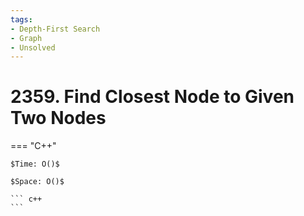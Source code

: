 ```yaml
---
tags:
- Depth-First Search
- Graph
- Unsolved
---
```



# 2359. Find Closest Node to Given Two Nodes

=== "C++"

    $Time: O()$

    $Space: O()$

    ``` c++
    ```